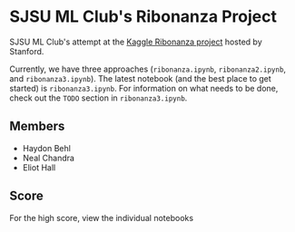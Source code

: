 # SJSU ML Club's Ribonanza Project
SJSU ML Club's attempt at the [Kaggle Ribonanza project](https://www.kaggle.com/competitions/stanford-ribonanza-rna-folding/) hosted by Stanford.

Currently, we have three approaches (`ribonanza.ipynb`, `ribonanza2.ipynb`, and `ribonanza3.ipynb`). The latest notebook
(and the best place to get started) is `ribonanza3.ipynb`. For information on what needs to be done, check out the
`TODO` section in `ribonanza3.ipynb`.

## Members
- Haydon Behl
- Neal Chandra
- Eliot Hall

## Score
For the high score, view the individual notebooks